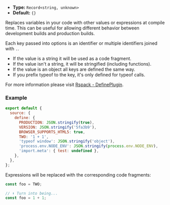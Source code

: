 - **Type:** `Record<string, unknown>`
- **Default:** `{}`

Replaces variables in your code with other values or expressions at compile time. This can be useful for allowing different behavior between development builds and production builds.

Each key passed into options is an identifier or multiple identifiers joined with `.`.

- If the value is a string it will be used as a code fragment.
- If the value isn't a string, it will be stringified (including functions).
- If the value is an object all keys are defined the same way.
- If you prefix typeof to the key, it's only defined for typeof calls.

For more information please visit [Rspack - DefinePlugin](https://rspack.dev/config/plugins#defineplugin).

### Example

```js
export default {
  source: {
    define: {
      PRODUCTION: JSON.stringify(true),
      VERSION: JSON.stringify('5fa3b9'),
      BROWSER_SUPPORTS_HTML5: true,
      TWO: '1 + 1',
      'typeof window': JSON.stringify('object'),
      'process.env.NODE_ENV': JSON.stringify(process.env.NODE_ENV),
      'import.meta': { test: undefined },
    },
  },
};
```

Expressions will be replaced with the corresponding code fragments:

```js
const foo = TWO;

// ⬇️ Turn into being...
const foo = 1 + 1;
```
